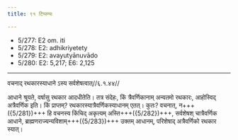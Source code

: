 ```yaml
---
title: ९१ टिप्पण्यः

---
```

- 5/277: E2 om. iti
- 5/278: E2: adhikriyetety
- 5/279: E2: avayutyānuvādo
- 5/280: E2: 5,217; E6: 2,125

____________________________________________


वचनाद् रथकारस्याधाने ऽस्य सर्वशेषत्वात्//६.१.४४//

आधाने श्रूयते, वर्षासु रथकार आदधीतेति। तत्र संदेहः, किं त्रैवर्णिकानाम् अन्यतमो रथकारः, आहोस्विद् अत्रैवर्णिक इति। किं प्राप्तम्? रथकारस्यात्रैवर्णिकस्याधानम् एतत्। कुतः? वचनात्, न+++({5/281})+++ हि वचनस्य किंचिद् अकृत्यम् अस्ति+++({5/282})+++, सर्वशेषश् चात्रैवर्णिक आधाने, ब्राह्मणराज्यन्यविशाम्+++({5/283})+++ उक्तम् आधानम्, परिशेषाद् अत्रैवर्णिको रथकार स्यात्।
